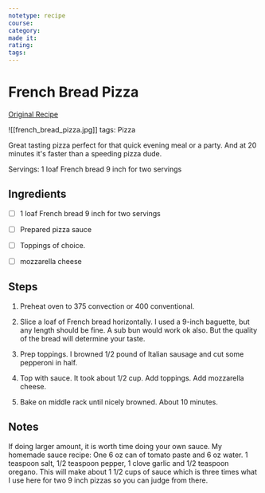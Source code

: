 ```yaml
---
notetype: recipe
course:
category:
made it:
rating:
tags:
---
```

# French Bread Pizza

[Original Recipe](https://www.101cookingfortwo.com/quick-french-bread-pizza)

![[french_bread_pizza.jpg]]
tags: Pizza

Great tasting pizza perfect for that quick evening meal or a party. And at 20 minutes it's faster than a speeding pizza dude.

Servings: 1 loaf French bread 9 inch for two servings

## Ingredients
- [ ] 1 loaf French bread 9 inch for two servings- [ ] Prepared pizza sauce- [ ] Toppings of choice.- [ ] mozzarella cheese

## Steps
1) Preheat oven to 375 convection or 400 conventional.

2) Slice a loaf of French bread horizontally. I used a 9-inch baguette, but any length should be fine. A sub bun would work ok also. But the quality of the bread will determine your taste.

3) Prep toppings. I browned 1/2 pound of Italian sausage and cut some pepperoni in half.

4) Top with sauce. It took about 1/2 cup. Add toppings. Add mozzarella cheese.

5) Bake on middle rack until nicely browned. About 10 minutes.


## Notes
If doing larger amount, it is worth time doing your own sauce. My homemade sauce recipe: One 6 oz can of tomato paste and 6 oz water. 1 teaspoon salt, 1/2 teaspoon pepper, 1 clove garlic and 1/2 teaspoon oregano. This will make about 1 1/2 cups of sauce which is three times what I use here for two 9 inch pizzas so you can judge from there.

